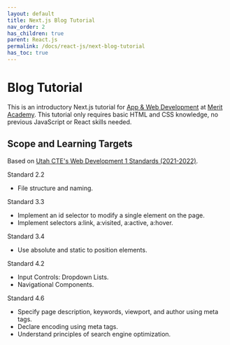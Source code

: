 ```yaml
---
layout: default
title: Next.js Blog Tutorial
nav_order: 2
has_children: true
parent: React.js
permalink: /docs/react-js/next-blog-tutorial
has_toc: true
---
```


# Blog Tutorial

This is an introductory Next.js tutorial for [App & Web Development](https://cs.meritacademy.tech/#/disclosure?name=app-and-web-development-1) at [Merit Academy](https://meritacademy.tech). This tutorial only requires basic HTML and CSS knowledge, no previous JavaScript or React skills needed.

## Scope and Learning Targets

Based on [Utah CTE's Web Development 1 Standards (2021-2022)](https://www.schools.utah.gov/file/0dbbb614-8af0-41ce-b3d9-6de72841d1c4).

Standard 2.2

- File structure and naming.

Standard 3.3

- Implement an id selector to modify a single element on the page.
- Implement selectors a:link, a:visited, a:active, a:hover.

Standard 3.4

- Use absolute and static to position elements.

Standard 4.2

- Input Controls: Dropdown Lists.
- Navigational Components.

Standard 4.6

- Specify page description, keywords, viewport, and author using meta tags.
- Declare encoding using meta tags.
- Understand principles of search engine optimization.
